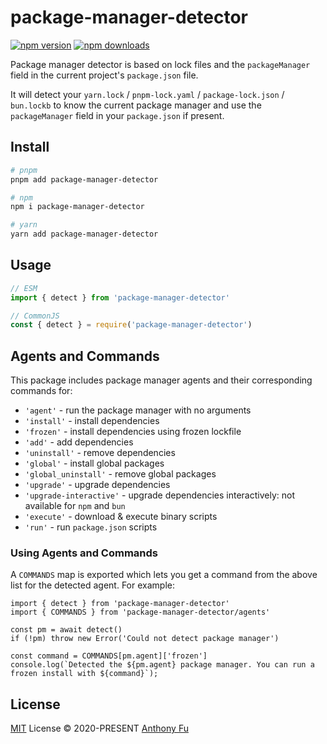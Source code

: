 # package-manager-detector

[![npm version][npm-version-src]][npm-version-href]
[![npm downloads][npm-downloads-src]][npm-downloads-href]

Package manager detector is based on lock files and the `packageManager` field in the current project's `package.json` file.

It will detect your `yarn.lock` / `pnpm-lock.yaml` / `package-lock.json` / `bun.lockb` to know the current package manager and use the `packageManager` field in your `package.json` if present.

## Install

```sh
# pnpm
pnpm add package-manager-detector

# npm
npm i package-manager-detector

# yarn
yarn add package-manager-detector
```

## Usage

```js
// ESM
import { detect } from 'package-manager-detector'
```

```js
// CommonJS
const { detect } = require('package-manager-detector')
```

## Agents and Commands

This package includes package manager agents and their corresponding commands for:
- `'agent'` - run the package manager with no arguments
- `'install'` - install dependencies
- `'frozen'` - install dependencies using frozen lockfile
- `'add'` - add dependencies
- `'uninstall'` - remove dependencies
- `'global'` - install global packages
- `'global_uninstall'` - remove global packages
- `'upgrade'` - upgrade dependencies
- `'upgrade-interactive'` - upgrade dependencies interactively: not available for `npm` and `bun`
- `'execute'` - download & execute binary scripts
- `'run'` - run `package.json` scripts

### Using Agents and Commands

A `COMMANDS` map is exported which lets you get a command from the above list for the detected agent. For example:
```
import { detect } from 'package-manager-detector'
import { COMMANDS } from 'package-manager-detector/agents'

const pm = await detect()
if (!pm) throw new Error('Could not detect package manager')

const command = COMMANDS[pm.agent]['frozen']
console.log(`Detected the ${pm.agent} package manager. You can run a frozen install with ${command}`);
```

## License

[MIT](./LICENSE) License © 2020-PRESENT [Anthony Fu](https://github.com/antfu)

<!-- Badges -->

[npm-version-src]: https://img.shields.io/npm/v/package-manager-detector?style=flat&colorA=18181B&colorB=F0DB4F
[npm-version-href]: https://npmjs.com/package/package-manager-detector
[npm-downloads-src]: https://img.shields.io/npm/dm/package-manager-detector?style=flat&colorA=18181B&colorB=F0DB4F
[npm-downloads-href]: https://npmjs.com/package/package-manager-detector
[license-href]: https://github.com/userquin/package-manager-detector/blob/main/LICENSE
